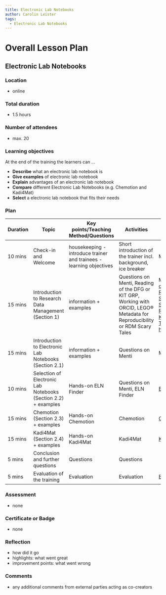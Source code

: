 ```yaml
---
title: Electronic Lab Notebooks
author: Carolin Leister
tags:
  - Electronic Lab Notebooks
---
```


# Overall Lesson Plan

## Electronic Lab Notebooks


### Location
- online

### Total duration
- 1.5 hours

### Number of attendees
- max. 20

### Learning objectives

At the end of the training the learners can ...

- **Describe** what an electronic lab notebook is
- **Give examples** of electronic lab notebook
- **Explain** advantages of an electronic lab notebook
- **Compare** different Electronic Lab Notebooks (e.g. Chemotion and Kadi4Mat)
- **Select** a electronic lab notebook that fits their needs

### Plan
| Duration | Topic                                                                           | Key points/Teaching Method/Questions                                 | Activities                                                                                                                   | Resources                                                                                                                                                                                                                                                                                                             |
| -------- | ------------------------------------------------------------------------------- | -------------------------------------------------------------------- | ---------------------------------------------------------------------------------------------------------------------------- | --------------------------------------------------------------------------------------------------------------------------------------------------------------------------------------------------------------------------------------------------------------------------------------------------------------------- |
| 10 mins  | Check-in and Welcome                                                            | housekeeping  - introduce trainer and trainees - learning objectives | Short introduction of the trainer incl. background, ice breaker                                                              | Menti                                                                                                                                                                                                                                                                                                                 |
| 15 mins  | Introduction to Research Data Management (Section 1)                            | information + examples                                               | Questions on Menti, Reading of the DFG or KIT GRP, Working with ORCID, LEGO® Metadata for Reproducibility or RDM Scary Tales | Menti, [DFG Guidelines of Safeguarding Good Research Practice](https://doi.org/10.5281/zenodo.3923601), [Statutes for Safeguarding Good Research Practice at Karlsruhe Institute of Technology (KIT)](https://www.sle.kit.edu/downloads/AmtlicheBekanntmachungen/2021_AB_061_English.pdf), https://orcid.org/register |
| 15 mins  | Introduction to Electronic Lab Notebooks (Section 2.1)                          | information + examples                                               | Questions on Menti                                                                                                           | Menti                                                                                                                                                                                                                                                                                                                 |
| 10 mins  | Selection of Electronic Lab Notebooks  (Section 2.2)   + examples               | Hands-on ELN Finder                                                  | Questions on Menti, ELN Finder                                                                                               | [ELN-Finder](https://eln-finder.ulb.tu-darmstadt.de/home)                                                                                                                                                                                                                                                             |
| 15 mins  | Chemotion (Section 2.3)                                              + examples | Hands-on Chemotion                                                   | Chemotion                                                                                                                    | [Chemotion](https://www.chemotion.net/)                                                                                                                                                                                                                                                                               |
| 15 mins  | Kadi4Mat (Section 2.4)                                               + examples | Hands-on Kadi4Mat                                                    | Kadi4Mat                                                                                                                     | [Kadi4Mat](https://kadi.iam.kit.edu/)                                                                                                                                                                                                                                                                                 |
| 5 mins   | Conclusion and further questions                                                | Questions                                                            | Questions                                                                                                                    |                                                                                                                                                                                                                                                                                                                       |
| 5 mins   | Evaluation of the training                                                      | Evaluation                                                           | Evaluation                                                                                                                   | [Evaluation form](https://www.bibliothek.kit.edu/english/evaluation-event.php)                                                                                                                                                                                                                                        |


### Assessment
- none

### Certificate or Badge
- none

### Reflection
- how did it go
- highlights: what went great
- improvement points: what went wrong

### Comments
- any additional comments from external parties acting as co-creators